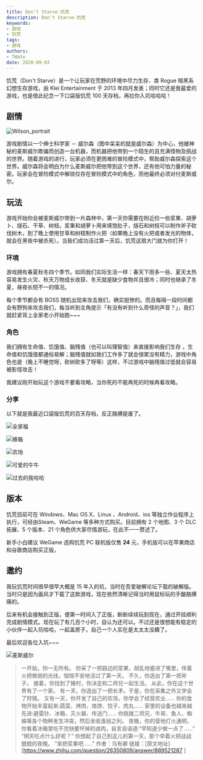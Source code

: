 ```yaml
---
title: Don't Starve-饥荒
description: Don't Starve-饥荒
keywords:
- 游戏
- 饥荒
tags: 
- 游戏
authors:
- 7Wate
date: 2020-09-03
---
```


饥荒（Don't Starve）是一个让玩家在荒野的环境中尽力生存、类 Rogue 暗黑系幻想生存游戏，由 Klei Entertainment 于 2013 年四月发表；同时它还是我最爱的游戏，也是借此纪念一下口袋版饥荒 100 天存档，再拉你入坑哈哈哈！

## 剧情

![Wilson_portrait](https://static.7wate.com/img/2020/09/03/cc845e4409b74.jpg)

游戏剧情以一个绅士科学家 － 威尔森（图中呆呆的就是威尔森）为中心，他被神秘的麦斯威尔欺骗而创造一台机器，而机器把他带到一个陌生的且充满怪物及挑战的世界。随着游戏的进行，玩家必须在更困难的冒险模式中，帮助威尔森探索这个世界。威尔森将会明白为什么麦斯威尔把他带到这个世界，还有他可怕力量的秘密。玩家会在冒险模式中解锁仅存在冒险模式中的角色，而他最终必须对付麦斯威尔。

## 玩法

游戏开始你会被麦斯威尔带到一片森林中，第一天你需要在附近捡一些浆果、胡萝卜、燧石、干草、树枝。浆果和胡萝卜用来填饱肚子，燧石和树枝可以制作斧子砍伐树木，到了晚上使用甘草和树枝制作火把（如果晚上没有火把或者发光的物体，就会在黑夜中被杀死）。当我们成功活过第一天后，饥荒这扇大门就为你打开！

### 环境

游戏拥有春夏秋冬四个季节。如同我们实际生活一样：春天下雨多一些、夏天太热容易发生火灾、秋天万物成长收获、冬天就是缺少食物并且很冷；同时也继承了冬夏，昼夜长短不一的情况。

每个季节都会有 BOSS 随机出现来攻击我们，确实挺惨的。而且每隔一段时间都会有野狗来攻击我们，每当听到主角提示「有没有听到什么奇怪的声音？」，我们就赶紧背上全家老小开始跑~~~

### 角色

我们拥有生命值、饥饿值、脑残值（也可以叫理智值）来直接影响我们生存 ，生命值和饥饿值都通俗易解；脑残值就如我们工作多了就会很累没有精力，游戏中角色也是（晚上不睡觉呀，砍树砍多了呀等）这样，不过游戏中脑残值过低就会容易被影怪攻击！

我建议刚开始玩这个游戏不要看攻略，当你死的不能再死的时候再看攻略。

### 分享

以下就是我最近口袋版饥荒的百天存档，反正胳膊是废了。

![全家福](https://static.7wate.com/img/2020/09/03/e98926437ff01.jpg)

![蜂箱](https://static.7wate.com/img/2020/09/03/61d8fc2213b13.jpg)

![农场](https://static.7wate.com/img/2020/09/03/00c7d172062ee.jpg)

![可爱的牛牛](https://static.7wate.com/img/2020/09/03/ba4fbba5337eb.jpg)

![过去的我哈哈](https://static.7wate.com/img/2020/09/03/d86c643c71fa6.jpg)

## 版本

饥荒目前可在 Windows、Mac OS X、Linux 、Android、ios 等独立作业程序上执行，可经由Steam、WeGame 等多种方式购买。目前拥有 2 个地图、3 个 DLC 拓展、5 个版本、21 个角色供大家尽情游玩，在此不一一赘述了。

新手小白建议 WeGame 选购饥荒 PC 联机版仅售 **24** 元，手机版可以在苹果商店和谷歌商店购买正版，

## 邀约

我玩饥荒时间很早很早大概是 15 年入的坑，当时在吾爱破解论坛下载的破解版。当时只是因为画风才下载了这款游戏，现在依然清晰记得当时用鼠标玩的手酸胳膊痛的。

后来有机会接触到正版，便第一时间入了正版，断断续续玩到现在，通过开挂顺利完成剧情模式。现在玩了有几百个小时，自认为还可以。不过还是很想能有稳定的小伙伴一起入坑哈哈，一起盖房子，自己一个人实在是太太太没趣了。

最后欢迎各位入坑~~~

![麦斯威尔](https://static.7wate.com/img/2020/09/03/cffec57ba62d0.jpg)

> 一开始，你一无所有。
> 你采了一把路边的浆果，胡乱地塞进了嘴里，伴着火把微弱的光线，惴惴不安地活过了第一天。
> 不久，你造出了第一把斧子。
> 接着，你找到了猪村，你决定和二师兄一起生活。
> 从此，你在这个世界有了一个家。
> 有一天，你造出了一把长矛。于是，你在采集之外又学会了狩猎。
> 又有一天，你开发了自己的农场，你学会了经营农业……
> 你的食物开始丰富起来:蔬菜、烤肉、烙饼、饺子、肉丸……
> 家里的设备也越来越先进:避雷针、冰箱、灭火器、传送门……
> 你挑拨二师兄、牛哥、鱼人、蜘蛛等各个物种发生冲突，然后坐收渔翁之利。
> 夜晚，你的营地灯火通明，你看着冰箱里吃不完快要坏掉的卤肉，自言自语道:“早知道少做一点了……”
> “明天吃点什么好呢？”
> 你想起了自己到这儿的第一天，那个举着火把战战兢兢的夜晚。
> “来把浆果吧……”
> 作者：乌有卿
> 链接：[原文地址][<https://www.zhihu.com/question/26350809/answer/889521287> ]
